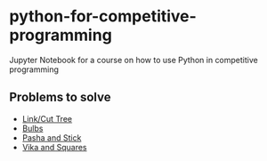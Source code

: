# python-for-competitive-programming

Jupyter Notebook for a course on how to use Python in competitive programming

## Problems to solve

* [Link/Cut Tree](http://codeforces.com/contest/614/problem/A)
* [Bulbs](http://codeforces.com/contest/615/problem/A)
* [Pasha and Stick](http://codeforces.com/contest/610/problem/A)
* [Vika and Squares](http://codeforces.com/contest/610/problem/B)
